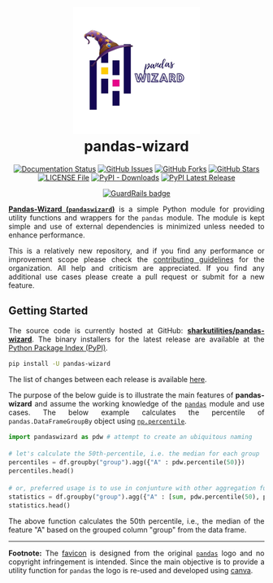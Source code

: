 <h1 align = "center">
  <img alt = "favicon" src = "https://raw.githubusercontent.com/sharkutilities/pandas-wizard/master/favicon.png" height = 250px><br>
  pandas-wizard
</h1>

<div align = "center">

[![Documentation Status](https://readthedocs.org/projects/pandas-wizard/badge/?version=latest&style=plastic)](https://pandas-wizard.readthedocs.io/en/latest/?badge=latest)
[![GitHub Issues](https://img.shields.io/github/issues/sharkutilities/pandas-wizard?style=plastic)](https://github.com/sharkutilities/pandas-wizard/issues)
[![GitHub Forks](https://img.shields.io/github/forks/sharkutilities/pandas-wizard?style=plastic)](https://github.com/sharkutilities/pandas-wizard/network)
[![GitHub Stars](https://img.shields.io/github/stars/sharkutilities/pandas-wizard?style=plastic)](https://github.com/sharkutilities/pandas-wizard/stargazers)
[![LICENSE File](https://img.shields.io/github/license/sharkutilities/pandas-wizard?style=plastic)](https://github.com/sharkutilities/pandas-wizard/blob/master/LICENSE)
[![PyPI - Downloads](https://img.shields.io/pypi/dm/pandas-wizard?style=plastic)](https://pypistats.org/packages/pandas-wizard)
[![PyPI Latest Release](https://img.shields.io/pypi/v/pandas-wizard.svg?style=plastic)](https://pypi.org/project/pandas-wizard/)

[![GuardRails badge](https://api.guardrails.io/v2/badges/252923?token=3d0607cb31a1f48e15354fb326b65a0266e6f5ad60cd4f21f544ec8cb19dc6fb)](https://dashboard.guardrails.io/gh/sharkutilities/repos/252923)



</div>

<div align = "justify">

[**Pandas-Wizard (`pandaswizard`)**](https://github.com/sharkutilities/pandas-wizard) is a simple Python module for providing
utility functions and wrappers for the `pandas` module. The module is kept simple and use of external dependencies is minimized
unless needed to enhance performance.

This is a relatively new repository, and if you find any performance or improvement scope please check the
[contributing guidelines](https://github.com/sharkutilities/.github/blob/master/.github/CONTRIBUTING.md) for the organization.
All help and criticism are appreciated. If you find any additional use cases please create a pull request or submit for a
new feature.

## Getting Started

The source code is currently hosted at GitHub: [**sharkutilities/pandas-wizard**](https://github.com/sharkutilities/pandas-wizard).
The binary installers for the latest release are available at the [Python Package Index (PyPI)](https://pypi.org/project/pandas-wizard/).

```bash
pip install -U pandas-wizard
```

The list of changes between each release is available [here](./CHANGELOG.md).

The purpose of the below guide is to illustrate the main features of **pandas-wizard** and assume the working knowledge of
the [`pandas`](https://pypi.org/project/pandas/) module and use cases. The below example calculates the percentile of
`pandas.DataFrameGroupBy` object using [`np.percentile`](https://numpy.org/doc/stable/reference/generated/numpy.percentile.html).

```python
import pandaswizard as pdw # attempt to create an ubiquitous naming

# let's calculate the 50th-percentile, i.e. the median for each group
percentiles = df.groupby("group").agg({"A" : pdw.percentile(50)})
percentiles.head()

# or, preferred usage is to use in conjunture with other aggregation function like
statistics = df.groupby("group").agg({"A" : [sum, pdw.percentile(50), pdw.quantile(0.95)]})
statistics.head()
```

The above function calculates the 50th percentile, i.e., the median of the feature "A" based on the grouped column "group" from the data frame.

---

**Footnote:** The [favicon](./favicon.png) is designed from the original [`pandas`](https://pandas.pydata.org/static/img/pandas.svg) logo and no
copyright infringement is intended. Since the main objective is to provide a utility function for `pandas` the logo is re-used and developed
using [canva](https://www.canva.com/).

</div>

